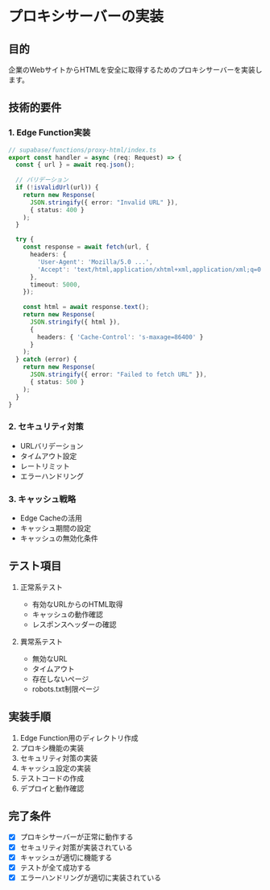# プロキシサーバーの実装

## 目的
企業のWebサイトからHTMLを安全に取得するためのプロキシサーバーを実装します。

## 技術的要件

### 1. Edge Function実装
```typescript
// supabase/functions/proxy-html/index.ts
export const handler = async (req: Request) => {
  const { url } = await req.json();
  
  // バリデーション
  if (!isValidUrl(url)) {
    return new Response(
      JSON.stringify({ error: "Invalid URL" }),
      { status: 400 }
    );
  }

  try {
    const response = await fetch(url, {
      headers: {
        'User-Agent': 'Mozilla/5.0 ...',
        'Accept': 'text/html,application/xhtml+xml,application/xml;q=0.9,*/*;q=0.8',
      },
      timeout: 5000,
    });
    
    const html = await response.text();
    return new Response(
      JSON.stringify({ html }),
      { 
        headers: { 'Cache-Control': 's-maxage=86400' }
      }
    );
  } catch (error) {
    return new Response(
      JSON.stringify({ error: "Failed to fetch URL" }),
      { status: 500 }
    );
  }
}
```

### 2. セキュリティ対策
- URLバリデーション
- タイムアウト設定
- レートリミット
- エラーハンドリング

### 3. キャッシュ戦略
- Edge Cacheの活用
- キャッシュ期間の設定
- キャッシュの無効化条件

## テスト項目
1. 正常系テスト
   - 有効なURLからのHTML取得
   - キャッシュの動作確認
   - レスポンスヘッダーの確認

2. 異常系テスト
   - 無効なURL
   - タイムアウト
   - 存在しないページ
   - robots.txt制限ページ

## 実装手順
1. Edge Function用のディレクトリ作成
2. プロキシ機能の実装
3. セキュリティ対策の実装
4. キャッシュ設定の実装
5. テストコードの作成
6. デプロイと動作確認

## 完了条件
- [x] プロキシサーバーが正常に動作する
- [x] セキュリティ対策が実装されている
- [x] キャッシュが適切に機能する
- [x] テストが全て成功する
- [x] エラーハンドリングが適切に実装されている 